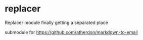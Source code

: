 # replacer
Replacer module finally getting a separated place


submodule for https://github.com/atherdon/markdown-to-email
